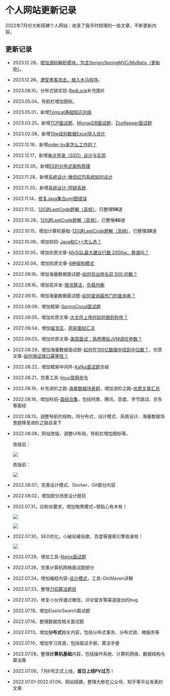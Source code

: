 # 个人网站更新记录

2022年7月份大彬搭建个人网站：收录了我平时梳理的一些文章，不断更新内容。

## 更新记录

- 2023.12.28，[增加源码解析模块，包含Sprign/SpringMVC/MyBatis（更新中）](/source/mybatis/1-overview.html)。

- 2023.12.28，[遭受黑客攻击，植入木马程序](/zsxq/article/site-hack.html)。

- 2023.08.10，分布式锁实现-[RedLock](http://topjavaer.cn/advance/distributed/2-distributed-lock.html)补充图片

- 2023.05.04，导航栏增加图标。

- 2023.05.01，新增[Tomcat基础知识总结](/web/tomcat.html)

- 2023.03.25，新增[TCP面试题](/computer-basic/tcp.html)、[MongoDB面试题](/database/mongodb.html)、[ZooKeeper面试题](/zookeeper/zk.html)

- 2023.02.08，新增[10w级别数据Excel导入优化](/advance/system-design)

- 2022.12.18，新增[order by是怎么工作的？](/advance/excellent-article/13-order-by-work.html)

- 2022.12.17，新增[单点登录（SSO）设计与实现](/advance/system-design)

- 2022.12.05，新增[ES的分布式架构原理](/database/es/1-es-architect.html)

- 2022.11.28，新增[系统设计-微信红包系统如何设计](/advance/system-design)

- 2022.11.20，新增[系统设计-短链系统](/advance/system-design/4-short-url.html)

- 2022.11.14，[修复Java集合uml图错误](https://topjavaer.cn/java/java-collection.html#%E5%B8%B8%E8%A7%81%E7%9A%84%E9%9B%86%E5%90%88%E6%9C%89%E5%93%AA%E4%BA%9B)

- 2022.11.12，[120道LeetCode题解（高频）](/leetcode/README.md)，已整理**58**道

- 2022.10.28，[120道LeetCode题解（高频）](/leetcode/README.md)，已整理**40**道

- 2022.10.15，增加计算机基础-[120道LeetCode题解（高频）](/leetcode/README.md)，已整理**28**道

- 2022.10.08，增加校招-[Java和C++怎么选？](/campus-recruit/program-language/java-or-c++.md)

- 2022.10.05，增加优质文章-[MySQL最大建议行数 2000w，靠谱吗？](/advance/excellent-article/12-mysql-table-max-rows.md)

- 2022.10.04，增加优质文章-[8种架构模式](/advance/excellent-article/11-8-architect-pattern.md)

- 2022.09.18，增加海量数据面试题-[如何找出排名前 500 的数？](/mass-data/6-top-500-num.md)

- 2022.09.16，增加高并发-[限流算法](/advance/concurrent/1-current-limiting.md)，[负载均衡](/advance/concurrent/2-load-balance.md)

- 2022.09.15，增加海量数据面试题-[如何查询最热门的查询串？](/mass-data/5-find-hot-string.md)

- 2022.09.09，增加框架-[SpringCloud面试题](/framework/springcloud-interview.md)

- 2022.09.05，增加优质文章-[大文件上传时如何做到秒传？](/advance/excellent-article/10-file-upload.md)

- 2022.09.04，增加[留言区](/other/leave-a-message.md)，[网易面经汇总](/campus-recruit/interview/10-netease.md)

- 2022.09.03，增加优质文章-[美团面试：熟悉哪些JVM调优参数？](/advance/excellent-article/9-jvm-optimize-param.md)

- 2022.08.29，增加海量数据面试题-[如何在100亿数据中找到中位数？](/mass-data/4-find-mid-num.md)，优质文章-[如何保证接口幂等性？](/advance/excellent-article/8-interface-idempotent.md)

- 2022.08.22，增加框架中间件-[Kafka面试题](/message-queue/kafka.md)总结

- 2022.08.21，完善工具-[linux常用命令](/tools/linux/)

- 2022.08.19，补充进阶之路-[海量数据场景题](/mass-data/)，增加进阶之路-[优质文章汇总](/advance/excellent-article/)

- 2022.08.18，增加秋招-[面经合集](/campus-recruit/interview/)，包括阿里、腾讯、百度、字节跳动、京东等面经

- 2022.08.13，调整导航栏结构，将分布式、设计模式、系统设计、海量数据场景题移至进阶之路目录下

- 2022.08.08，网站改版，调整UI布局，导航栏增加图标等。

  改版后：

  ![](http://img.topjavaer.cn/img/image-20220809084502495.png)

  改版前：

  ![](http://img.topjavaer.cn/img/image-20220801004446607.png)

- 2022.08.07，完善设计模式、Docker、Git部分内容

- 2022.08.02，增加部分场景设计题目

- 2022.07.31，应粉丝要求，增加暗黑模式~很贴心有木有！

  ![](http://img.topjavaer.cn/img/image-20220801004603404.png)

  ![](http://img.topjavaer.cn/img/image-20220801004446607.png)

- 2022.07.30，SEO优化，小破站被谷歌、百度等搜索引擎收录啦！

  ![](http://img.topjavaer.cn/img/image-20220801003633682.png)

- 2022.07.29，增加工具-[Nginx面试题](https://mp.weixin.qq.com/s/SKKEeYxif0wWJo6n57rd6A)

- 2022.07.26，完善计算机网络面试题部分

- 2022.07.24，增加编程内容-[设计模式](/advance/design-pattern/)，工具-Git/Maven详解

- 2022.07.23，整理[力扣算法题目](/computer-basic/algorithm.md)

- 2022.07.20，修复小伙伴通过微信、评论留言等渠道提出的bug

- 2022.07.18，增加ElasticSearch面试题

- 2022.07.16，整理数据库相关面试题

- 2022.07.13，增加**分布式**相关内容，包括分布式事务、分布式锁、微服务等

- 2022.07.10，增加学习资源，包括面试手册、算法手册

- 2022.07.08，整理**计算机基础**内容，包括操作系统、计算机网络、数据结构与算法等

- 2022.07.06，7月6号正式上线，**首日上线PV过万**！

- 2022.07.01-2022.07.06，网站搭建，整理大彬在公众号、知乎等平台发表的文章
